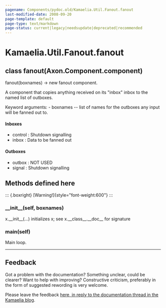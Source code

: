 ```yaml
---
pagename: Components/pydoc.old/Kamaelia.Util.Fanout.fanout
last-modified-date: 2008-09-20
page-template: default
page-type: text/markdown
page-status: current|legacy|needsupdate|deprecated|recommended
---
```

Kamaelia.Util.Fanout.fanout
===========================

class fanout(Axon.Component.component)
--------------------------------------

fanout(boxnames) -\> new fanout component.

A component that copies anything received on its \"inbox\" inbox to the
named list of outboxes.

Keyword arguments: - boxnames \-- list of names for the outboxes any
input will be fanned out to.

#### Inboxes

-   control : Shutdown signalling
-   inbox : Data to be fanned out

#### Outboxes

-   outbox : NOT USED
-   signal : Shutdown signalling

Methods defined here
--------------------

::: {.boxright}
[Warning!]{style="font-weight:600"}
:::

### \_\_init\_\_(self, boxnames)

x.\_\_init\_\_(\...) initializes x; see x.\_\_class\_\_.\_\_doc\_\_ for
signature

### main(self)

Main loop.

------------------------------------------------------------------------

Feedback
--------

Got a problem with the documentation? Something unclear, could be
clearer? Want to help with improving? Constructive criticism, preferably
in the form of suggested rewording is very welcome.

Please leave the feedback [here, in reply to the documentation thread in
the Kamaelia
blog](http://kamaelia.sourceforge.net/cgi-bin/blog/blog.cgi?rm=addpostcomment&postid=1131454685).
